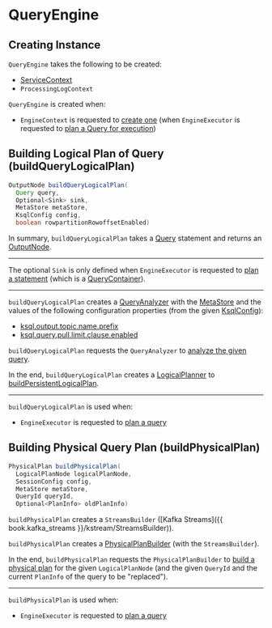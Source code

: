 # QueryEngine

## Creating Instance

`QueryEngine` takes the following to be created:

* <span id="serviceContext"> [ServiceContext](ServiceContext.md)
* <span id="processingLogContext"> `ProcessingLogContext`

`QueryEngine` is created when:

* `EngineContext` is requested to [create one](EngineContext.md#createQueryEngine) (when `EngineExecutor` is requested to [plan a Query for execution](#planQuery))

## <span id="buildQueryLogicalPlan"> Building Logical Plan of Query (buildQueryLogicalPlan)

```java
OutputNode buildQueryLogicalPlan(
  Query query,
  Optional<Sink> sink,
  MetaStore metaStore,
  KsqlConfig config,
  boolean rowpartitionRowoffsetEnabled)
```

In summary, `buildQueryLogicalPlan` takes a [Query](parser/Query.md) statement and returns an [OutputNode](planner/OutputNode.md).

---

The optional `Sink` is only defined when `EngineExecutor` is requested to [plan a statement](EngineExecutor.md#plan) (which is a [QueryContainer](parser/QueryContainer.md#getSink)).

---

`buildQueryLogicalPlan` creates a [QueryAnalyzer](analyzer/QueryAnalyzer.md) with the [MetaStore](MetaStore.md) and the values of the following configuration properties (from the given [KsqlConfig](KsqlConfig.md)):

* [ksql.output.topic.name.prefix](KsqlConfig.md#KSQL_OUTPUT_TOPIC_NAME_PREFIX_CONFIG)
* [ksql.query.pull.limit.clause.enabled](KsqlConfig.md#KSQL_QUERY_PULL_LIMIT_CLAUSE_ENABLED)

`buildQueryLogicalPlan` requests the `QueryAnalyzer` to [analyze the given query](analyzer/QueryAnalyzer.md#analyze).

In the end, `buildQueryLogicalPlan` creates a [LogicalPlanner](planner/LogicalPlanner.md) to [buildPersistentLogicalPlan](planner/LogicalPlanner.md#buildPersistentLogicalPlan).

---

`buildQueryLogicalPlan` is used when:

* `EngineExecutor` is requested to [plan a query](EngineExecutor.md#planQuery)

## <span id="buildPhysicalPlan"> Building Physical Query Plan (buildPhysicalPlan)

```java
PhysicalPlan buildPhysicalPlan(
  LogicalPlanNode logicalPlanNode,
  SessionConfig config,
  MetaStore metaStore,
  QueryId queryId,
  Optional<PlanInfo> oldPlanInfo)
```

`buildPhysicalPlan` creates a `StreamsBuilder` ([Kafka Streams]({{ book.kafka_streams }}/kstream/StreamsBuilder)).

`buildPhysicalPlan` creates a [PhysicalPlanBuilder](PhysicalPlanBuilder.md) (with the `StreamsBuilder`).

In the end, `buildPhysicalPlan` requests the `PhysicalPlanBuilder` to [build a physical plan](PhysicalPlanBuilder.md#buildPhysicalPlan) for the given `LogicalPlanNode` (and the given `QueryId` and the current `PlanInfo` of the query to be "replaced").

---

`buildPhysicalPlan` is used when:

* `EngineExecutor` is requested to [plan a query](EngineExecutor.md#planQuery)
